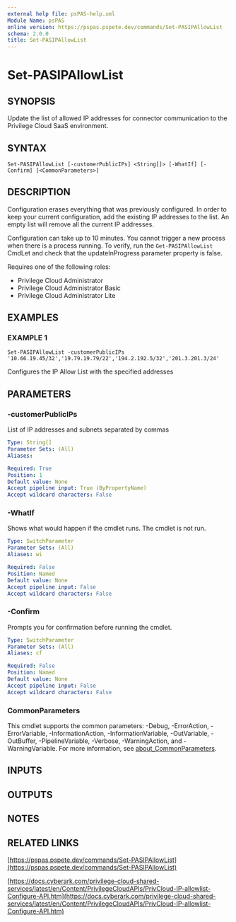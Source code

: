 ```yaml
---
external help file: psPAS-help.xml
Module Name: psPAS
online version: https://pspas.pspete.dev/commands/Set-PASIPAllowList
schema: 2.0.0
title: Set-PASIPAllowList
---
```


# Set-PASIPAllowList

## SYNOPSIS
Update the list of allowed IP addresses for connector communication to the Privilege Cloud SaaS environment.

## SYNTAX

```
Set-PASIPAllowList [-customerPublicIPs] <String[]> [-WhatIf] [-Confirm] [<CommonParameters>]
```

## DESCRIPTION
Configuration erases everything that was previously configured. In order to keep your current configuration, add the existing IP addresses to the list. An empty list will remove all the current IP addresses.

Configuration can take up to 10 minutes. You cannot trigger a new process when there is a process running. To verify, run the `Get-PASIPAllowList` CmdLet and check that the updateInProgress parameter property is false.

Requires one of the following roles:
- Privilege Cloud Administrator
- Privilege Cloud Administrator Basic
- Privilege Cloud Administrator Lite

## EXAMPLES

### EXAMPLE 1
```
Set-PASIPAllowList -customerPublicIPs '10.66.19.45/32','19.79.19.79/22','194.2.192.5/32','201.3.201.3/24'
```

Configures the IP Allow List with the specified addresses

## PARAMETERS

### -customerPublicIPs
List of IP addresses and subnets separated by commas

```yaml
Type: String[]
Parameter Sets: (All)
Aliases:

Required: True
Position: 1
Default value: None
Accept pipeline input: True (ByPropertyName)
Accept wildcard characters: False
```

### -WhatIf
Shows what would happen if the cmdlet runs.
The cmdlet is not run.

```yaml
Type: SwitchParameter
Parameter Sets: (All)
Aliases: wi

Required: False
Position: Named
Default value: None
Accept pipeline input: False
Accept wildcard characters: False
```

### -Confirm
Prompts you for confirmation before running the cmdlet.

```yaml
Type: SwitchParameter
Parameter Sets: (All)
Aliases: cf

Required: False
Position: Named
Default value: None
Accept pipeline input: False
Accept wildcard characters: False
```

### CommonParameters
This cmdlet supports the common parameters: -Debug, -ErrorAction, -ErrorVariable, -InformationAction, -InformationVariable, -OutVariable, -OutBuffer, -PipelineVariable, -Verbose, -WarningAction, and -WarningVariable. For more information, see [about_CommonParameters](http://go.microsoft.com/fwlink/?LinkID=113216).

## INPUTS

## OUTPUTS

## NOTES

## RELATED LINKS

[https://pspas.pspete.dev/commands/Set-PASIPAllowList](https://pspas.pspete.dev/commands/Set-PASIPAllowList)

[https://docs.cyberark.com/privilege-cloud-shared-services/latest/en/Content/PrivilegeCloudAPIs/PrivCloud-IP-allowlist-Configure-API.htm](https://docs.cyberark.com/privilege-cloud-shared-services/latest/en/Content/PrivilegeCloudAPIs/PrivCloud-IP-allowlist-Configure-API.htm)
